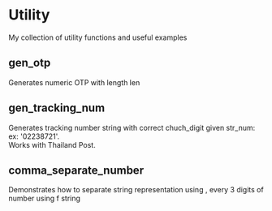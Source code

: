 # Utility
My collection of utility functions and useful examples

## gen_otp
Generates numeric OTP with length len  

## gen_tracking_num
Generates tracking number string with correct chuch_digit given str_num: ex: '02238721'.  
Works with Thailand Post.  

## comma_separate_number
Demonstrates how to separate string representation using , every 3 digits of number using f string
